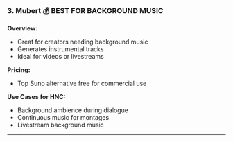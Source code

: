 ### 3. **Mubert** 💰 BEST FOR BACKGROUND MUSIC

**Overview:**

- Great for creators needing background music
- Generates instrumental tracks
- Ideal for videos or livestreams

**Pricing:**

- Top Suno alternative free for commercial use

**Use Cases for HNC:**

- Background ambience during dialogue
- Continuous music for montages
- Livestream background music

---
